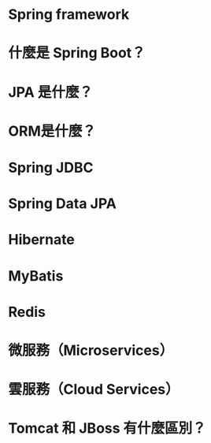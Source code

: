 # Spring framework

# 什麼是 Spring Boot？

# JPA 是什麼？

# ORM是什麼？

# Spring JDBC

# Spring Data JPA

# Hibernate

# MyBatis

# Redis

# 微服務（Microservices）

# 雲服務（Cloud Services）

# Tomcat 和 JBoss 有什麼區別？
